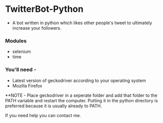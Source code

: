 # TwitterBot-Python
- A bot written in python which likes other people's tweet to ultimately increase your followers.


### Modules
- selenium
- time


### You'll need - 
- Latest version of geckodriver according to your operating system
- Mozilla Firefox

**NOTE - Place geckodriver in a seperate folder and add that folder to the PATH variable and restart the computer. Putting it in the python directory is preferred because it is usually already to PATH.

If you need help you can contact me.


